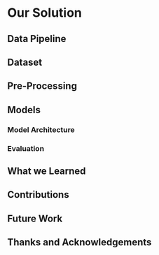 

# Our Solution


## Data Pipeline

## Dataset

## Pre-Processing

## Models

### Model Architecture 

### Evaluation 

## What we Learned 

## Contributions 

## Future Work 

## Thanks and Acknowledgements


